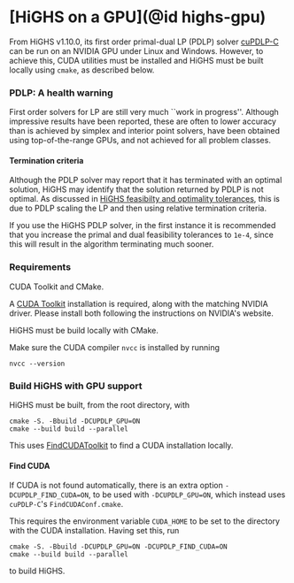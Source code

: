 # [HiGHS on a GPU](@id highs-gpu)

From HiGHS v1.10.0, its first order primal-dual LP (PDLP) solver [cuPDLP-C](https://github.com/COPT-Public/cuPDLP-C) can be run on an NVIDIA GPU under Linux and Windows. However, to achieve this, CUDA utilities must be installed and HiGHS must be built locally using `cmake`, as described below.

### PDLP: A health warning

First order solvers for LP are still very much ``work in progress''. Although impressive results have been reported, these are often to lower accuracy than is achieved by simplex and interior point solvers, have been obtained using top-of-the-range GPUs, and not achieved for all problem classes.

#### Termination criteria

Although the PDLP solver may report that it has terminated with an optimal solution, HiGHS may identify that the solution returned by PDLP is not optimal. As discussed in [HiGHS feasibilty and optimality tolerances](highs-feasibility-optimality-tolerances), this is due to PDLP scaling the LP and then using relative termination criteria. 

If you use the HiGHS PDLP solver, in the first instance it is recommended that you increase the primal and dual feasibility tolerances to `1e-4`, since this will result in the algorithm terminating much sooner.

### Requirements

CUDA Toolkit and CMake. 

A [CUDA Toolkit](https://developer.nvidia.com/cuda-toolkit) installation is required, along with the matching NVIDIA driver. Please install both following the instructions on NVIDIA's website.

HiGHS must be build locally with CMake. 

Make sure the CUDA compiler `nvcc` is installed by running 

```
nvcc --version
```

### Build HiGHS with GPU support

HiGHS must be built, from the root directory, with 

```
cmake -S. -Bbuild -DCUPDLP_GPU=ON
cmake --build build --parallel
```

This uses [FindCUDAToolkit](https://cmake.org/cmake/help/latest/module/FindCUDAToolkit.html) to find a CUDA installation locally.

#### Find CUDA

If CUDA is not found automatically, there is an extra option `-DCUPDLP_FIND_CUDA=ON`, to be used with `-DCUPDLP_GPU=ON`, which instead uses `cuPDLP-C`'s `FindCUDAConf.cmake`. 

This requires the environment variable `CUDA_HOME` to be set to the directory with the CUDA installation. Having set this, run 

```
cmake -S. -Bbuild -DCUPDLP_GPU=ON -DCUPDLP_FIND_CUDA=ON
cmake --build build --parallel
```

to build HiGHS. 
